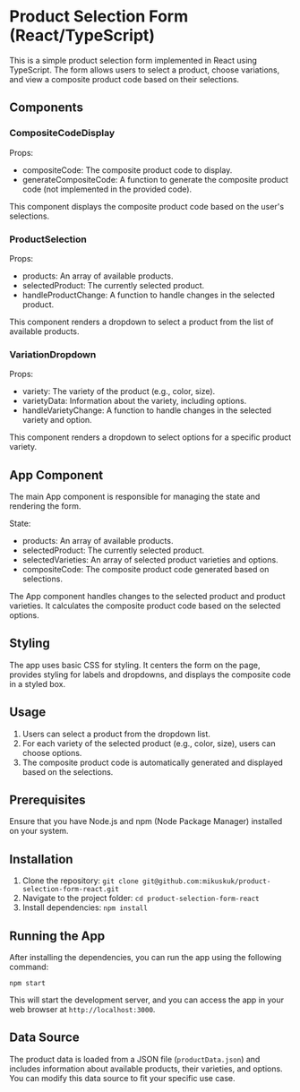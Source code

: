 # Product Selection Form (React/TypeScript)

This is a simple product selection form implemented in React using TypeScript. The form allows users to select a product, choose variations, and view a composite product code based on their selections.

## Components

### CompositeCodeDisplay

Props:
- compositeCode: The composite product code to display.
- generateCompositeCode: A function to generate the composite product code (not implemented in the provided code).

This component displays the composite product code based on the user's selections.

### ProductSelection

Props:
- products: An array of available products.
- selectedProduct: The currently selected product.
- handleProductChange: A function to handle changes in the selected product.

This component renders a dropdown to select a product from the list of available products.

### VariationDropdown

Props:
- variety: The variety of the product (e.g., color, size).
- varietyData: Information about the variety, including options.
- handleVarietyChange: A function to handle changes in the selected variety and option.

This component renders a dropdown to select options for a specific product variety.

## App Component

The main App component is responsible for managing the state and rendering the form.

State:
- products: An array of available products.
- selectedProduct: The currently selected product.
- selectedVarieties: An array of selected product varieties and options.
- compositeCode: The composite product code generated based on selections.

The App component handles changes to the selected product and product varieties. It calculates the composite product code based on the selected options.

## Styling

The app uses basic CSS for styling. It centers the form on the page, provides styling for labels and dropdowns, and displays the composite code in a styled box.

## Usage

1. Users can select a product from the dropdown list.
2. For each variety of the selected product (e.g., color, size), users can choose options.
3. The composite product code is automatically generated and displayed based on the selections.

## Prerequisites

Ensure that you have Node.js and npm (Node Package Manager) installed on your system.

## Installation

1. Clone the repository: `git clone git@github.com:mikuskuk/product-selection-form-react.git`
2. Navigate to the project folder: `cd product-selection-form-react`
3. Install dependencies: `npm install`

## Running the App

After installing the dependencies, you can run the app using the following command:

```npm start```

This will start the development server, and you can access the app in your web browser at `http://localhost:3000`.

## Data Source

The product data is loaded from a JSON file (`productData.json`) and includes information about available products, their varieties, and options. You can modify this data source to fit your specific use case.